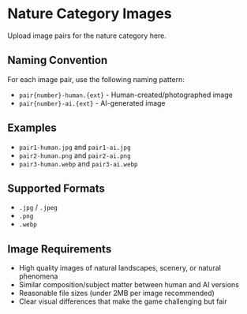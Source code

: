 # Nature Category Images

Upload image pairs for the nature category here.

## Naming Convention

For each image pair, use the following naming pattern:

- `pair{number}-human.{ext}` - Human-created/photographed image
- `pair{number}-ai.{ext}` - AI-generated image

## Examples

- `pair1-human.jpg` and `pair1-ai.jpg`
- `pair2-human.png` and `pair2-ai.png`
- `pair3-human.webp` and `pair3-ai.webp`

## Supported Formats

- `.jpg` / `.jpeg`
- `.png`
- `.webp`

## Image Requirements

- High quality images of natural landscapes, scenery, or natural phenomena
- Similar composition/subject matter between human and AI versions
- Reasonable file sizes (under 2MB per image recommended)
- Clear visual differences that make the game challenging but fair
